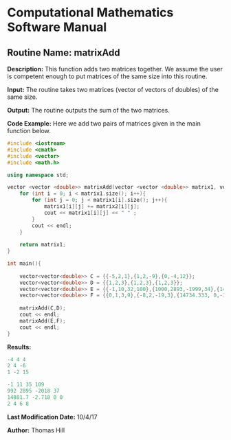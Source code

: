 # Computational Mathematics Software Manual

## **Routine Name:** matrixAdd

**Description:** This function adds two matrices together.  We assume the user is 
competent enough to put matrices of the same size into this routine. 

**Input:**  The routine takes two matrices (vector of vectors of doubles) of the same size.

**Output:** The routine outputs the sum of the two matrices. 

**Code Example:** Here we add two pairs of matrices given in the main function below. 

```C++
#include <iostream>
#include <cmath>
#include <vector>
#include <math.h>

using namespace std;

vector <vector <double>> matrixAdd(vector <vector <double>> matrix1, vector <vector <double>> matrix2){
    for (int i = 0; i < matrix1.size(); i++){
        for (int j = 0; j < matrix1[i].size(); j++){
            matrix1[i][j] += matrix2[i][j];
            cout << matrix1[i][j] << " " ;
        }
        cout << endl; 
    }
    
    return matrix1; 
}

int main(){
    
    vector<vector<double>> C = {{-5,2,1},{1,2,-9},{0,-4,12}};
    vector<vector<double>> D = {{1,2,3},{1,2,3},{1,2,3}};
    vector<vector<double>> E = {{-1,10,32,100},{1000,2893,-1999,34},{147.33333,-2.718,3.14159,0}, {1,2,3,4}};
    vector<vector<double>> F = {{0,1,3,9},{-8,2,-19,3},{14734.333, 0,-3.14159,0},{1,2,3,4}};
    
    matrixAdd(C,D);
    cout << endl; 
    matrixAdd(E,F);
    cout << endl;   
}

```

**Results:** 
```C++
-4 4 4 
2 4 -6 
1 -2 15 

-1 11 35 109 
992 2895 -2018 37 
14881.7 -2.718 0 0 
2 4 6 8 

```

**Last Modification Date:** 10/4/17

**Author:** Thomas Hill
